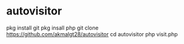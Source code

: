 # autovisitor
pkg install git
pkg insall php
git clone https://github.com/akmalgt28/autovisitor
cd autovisitor
php visit.php
